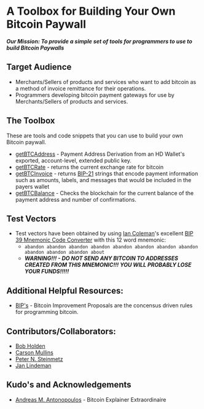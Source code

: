 # A Toolbox for Building Your Own Bitcoin Paywall
***Our Mission: To provide a simple set of tools for programmers to use to build Bitcoin Paywalls***

## Target Audience
* Merchants/Sellers of products and services who want to add bitcoin as a method of invoice remittance for their operations.
* Programmers developing bitcoin payment gateways for use by Merchants/Sellers of products and services.

## The Toolbox
These are tools and code snippets that you can use to build your own Bitcoin paywall.
* [getBTCAddress](/Toolbox/getBTCAddress.md) - Payment Address Derivation from an HD Wallet's exported, account-level, extended public key.
* [getBTCRate](/Toolbox/getBTCRate.md) - returns the current exchange rate for bitcoin
* [getBTCInvoice](/Toolbox/getBTCInvoice.md) - returns [BIP-21](https://github.com/bitcoin/bips/blob/master/bip-0021.mediawiki) strings that encode payment information such as amounts, labels, and messages that would be included in the payers wallet
* [getBTCBalance](/Toolbox/getBTCBalance.md) - Checks the blockchain for the current balance of the payment address and number of confirmations.

## Test Vectors
* Test vectors have been obtained by using [Ian Coleman](https://iancoleman.io)'s excellent [BIP 39 Mnemonic Code Converter](https://github.com/iancoleman/bip39) with this 12 word mnemonic:
  - ```abandon abandon abandon abandon abandon abandon abandon abandon abandon abandon abandon about```
  - ***WARNING!!! - DO NOT SEND ANY BITCOIN TO ADDRESSES CREATED FROM THIS MNEMONIC!!! YOU WILL PROBABLY LOSE YOUR FUNDS!!!!!***
  
## Additional Helpful Resources:
* [BIP's](https://github.com/bitcoin/bips) - Bitcoin Improvement Proposals are the concensus driven rules for programming bitcoin.

## Contributors/Collaborators:
* [Bob Holden](https://github.com/EAWF)
* [Carson Mullins](https://github.com/Septem151)
* [Peter N. Steinmetz](https://github.com/PeterNSteinmetz)
* [Jan Lindeman](https://github.com/rgex)

## Kudo's and Acknowledgements
* [Andreas M. Antonopoulos](https://aantonop.com/) - Bitcoin Explainer Extraordinaire
